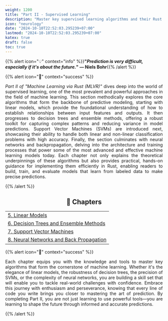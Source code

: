 ```yaml
---
weight: 1200
title: "Part II - Supervised Learning"
description: "Master key supervised learning algorithms and their Rust implementations."
icon: "neurology"
date: "2024-10-10T22:52:03.295239+07:00"
lastmod: "2024-10-10T22:52:03.295239+07:00"
katex: true
draft: false
toc: true
---
```


{{% alert icon="💡" context="info" %}}<strong>"<em>Prediction is very difficult, especially if it's about the future.</em>" — Niels Bohr</strong>{{% /alert %}}

{{% alert icon="📘" context="success" %}}

<p style="text-align: justify;">
<em>Part II of "Machine Learning via Rust (MLVR)"</em> dives deep into the world of supervised learning, one of the most prevalent and powerful approaches in the field of machine learning. This section methodically explores the core algorithms that form the backbone of predictive modeling, starting with linear models, which provide the foundational understanding of how to establish relationships between input features and outputs. It then progresses to decision trees and ensemble methods, offering a robust toolkit for capturing complex patterns and reducing variance in model predictions. Support Vector Machines (SVMs) are introduced next, showcasing their ability to handle both linear and non-linear classification problems with high accuracy. Finally, the section culminates with neural networks and backpropagation, delving into the architecture and training processes that power some of the most advanced and effective machine learning models today. Each chapter not only explains the theoretical underpinnings of these algorithms but also provides practical, hands-on guidance for implementing them efficiently in Rust, enabling readers to build, train, and evaluate models that learn from labeled data to make precise predictions.
</p>

{{% /alert %}}

<center>

## **🧠 Chapters**

</center>

<div class="container mt-4">
    <div class="row">
        <div class="col-md-12">
            <table class="table table-hover">
                <tbody>
                    <tr>
                        <td><a href="/docs/part-ii/chapter-5/" class="text-decoration-none">5. Linear Models</a></td>
                    </tr>
                    <tr>
                        <td><a href="/docs/part-ii/chapter-6/" class="text-decoration-none">6. Decision Trees and Ensemble Methods</a></td>
                    </tr>
                    <tr>
                        <td><a href="/docs/part-ii/chapter-7/" class="text-decoration-none">7. Support Vector Machines</a></td>
                    </tr>
                    <tr>
                        <td><a href="/docs/part-ii/chapter-8/" class="text-decoration-none">8. Neural Networks and Back Propagation</a></td>
                    </tr>
                </tbody>
            </table>
        </div>
    </div>
</div>



{{% alert icon="📘" context="success" %}}
<p style="text-align: justify;">
Each chapter equips you with the knowledge and tools to master key algorithms that form the cornerstone of machine learning. Whether it's the elegance of linear models, the robustness of decision trees, the precision of SVMs, or the complexity of neural networks, you are building a skill set that will enable you to tackle real-world challenges with confidence. Embrace this journey with enthusiasm and perseverance, knowing that every line of code you write brings you closer to mastering the art of prediction. By completing Part II, you are not just learning to use powerful tools—you are learning to shape the future through informed and accurate predictions.
</p>
{{% /alert %}}
